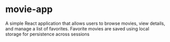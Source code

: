 # movie-app
A simple React application that allows users to browse movies, view details, and manage a list of favorites. Favorite movies are saved using local storage for persistence across sessions
